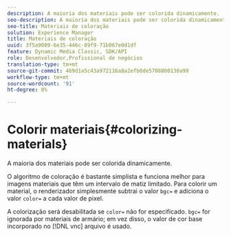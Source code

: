```yaml
---
description: A maioria dos materiais pode ser colorida dinamicamente.
seo-description: A maioria dos materiais pode ser colorida dinamicamente.
seo-title: Materiais de coloração
solution: Experience Manager
title: Materiais de coloração
uuid: 3f5a9089-6e35-446c-89f9-71b067e0d1df
feature: Dynamic Media Classic, SDK/API
role: Desenvolvedor,Profissional de negócios
translation-type: tm+mt
source-git-commit: 469d1a5c43a972116a8a2efb0de5708800130a99
workflow-type: tm+mt
source-wordcount: '91'
ht-degree: 0%

---
```



# Colorir materiais{#colorizing-materials}

A maioria dos materiais pode ser colorida dinamicamente.

O algoritmo de coloração é bastante simplista e funciona melhor para imagens materiais que têm um intervalo de matiz limitado. Para colorir um material, o renderizador simplesmente subtrai o valor `bgc=` e adiciona o valor `color=` a cada valor de pixel.

A colorização será desabilitada se `color=` não for especificado. `bgc=` for ignorada por materiais de armário; em vez disso, o valor de cor base incorporado no  [!DNL vnc] arquivo é usado.

